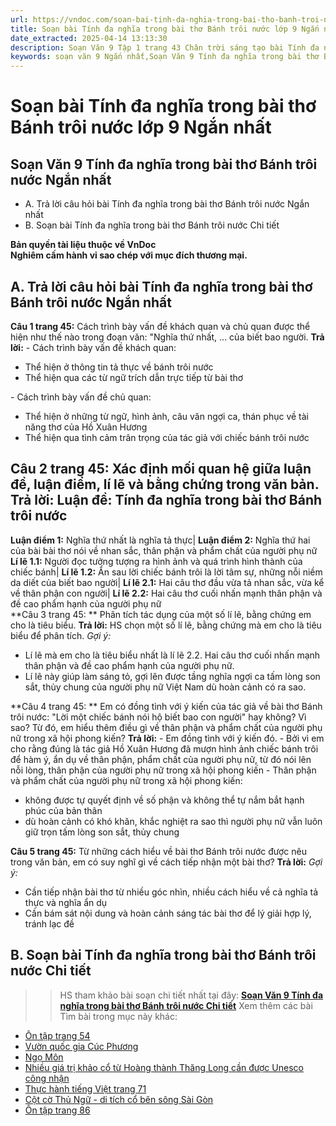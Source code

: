 ```yaml
---
url: https://vndoc.com/soan-bai-tinh-da-nghia-trong-bai-tho-banh-troi-nuoc-lop-9-ngan-nhat-320113
title: Soạn bài Tính đa nghĩa trong bài thơ Bánh trôi nước lớp 9 Ngắn nhất - VnDoc.com
date_extracted: 2025-04-14 13:13:30
description: Soạn Văn 9 Tập 1 trang 43 Chân trời sáng tạo bài Tính đa nghĩa trong bài thơ Bánh trôi nước - Ngắn nhất gồm phần trả lời chi tiết, đầy đủ, bám sát các câu hỏi, yêu cầu trong SGK (chỉ có trên VnDoc). Mời các bạn tham khảo.
keywords: soạn văn 9 Ngắn nhất,Soạn Văn 9 Tính đa nghĩa trong bài thơ Bánh trôi nước Ngắn nhất,Soạn bài Tính đa nghĩa trong bài thơ Bánh trôi nước Ngắn nhất,soạn văn 9 Tập 1 trang 43 Chân trời sáng tạo,Tính đa nghĩa trong bài thơ Bánh trôi nước lớp 9 Chân trời sáng tạo,Tính đa nghĩa trong bài thơ Bánh trôi nước trang 43 lớp 9,văn 9,ngữ văn 9,soạn văn 9 chân trời sáng tạo Ngắn nhất,soạn văn 9 tập 1,giải văn 9,soạn ngữ văn 9,giải ngữ văn 9,giải sgk ngữ văn 9
---
```


# Soạn bài Tính đa nghĩa trong bài thơ Bánh trôi nước lớp 9 Ngắn nhất
## **Soạn Văn 9 Tính đa nghĩa trong bài thơ Bánh trôi nước Ngắn nhất**
  * A. Trả lời câu hỏi bài Tính đa nghĩa trong bài thơ Bánh trôi nước Ngắn nhất
  * B. Soạn bài Tính đa nghĩa trong bài thơ Bánh trôi nước Chi tiết

**Bản quyền tài liệu thuộc về VnDoc**   
**Nghiêm cấm hành vi sao chép với mục đích thương mại.**
## **A. Trả lời câu hỏi bài Tính đa nghĩa trong bài thơ Bánh trôi nước Ngắn nhất**
**Câu 1 trang 45:** Cách trình bày vấn đề khách quan và chủ quan được thể hiện như thế nào trong đoạn văn: "Nghĩa thứ nhất, ... của biết bao người.
**Trả lời:**
\- Cách trình bày vấn đề khách quan:
  * Thể hiện ở thông tin tả thực về bánh trôi nước
  * Thể hiện qua các từ ngữ trích dẫn trực tiếp từ bài thơ

\- Cách trình bày vấn đề chủ quan:
  * Thể hiện ở những từ ngữ, hình ảnh, câu văn ngợi ca, thán phục về tài năng thơ của Hồ Xuân Hương
  * Thể hiện qua tình cảm trân trọng của tác giả với chiếc bánh trôi nước

**Câu 2 trang 45:** Xác định mối quan hệ giữa luận đề, luận điểm, lí lẽ và bằng chứng trong văn bản.
**Trả lời:**
**Luận đề:** Tính đa nghĩa trong bài thơ Bánh trôi nước  
---  
**Luận điểm 1:** Nghĩa thứ nhất là nghĩa tả thực| **Luận điểm 2:** Nghĩa thứ hai của bài bài thơ nói về nhan sắc, thân phận và phẩm chất của người phụ nữ  
**Lí lẽ 1.1:** Người đọc tưởng tượng ra hình ảnh và quá trình hình thành của chiếc bánh| **Lí lẽ 1.2:** Ẩn sau lời chiếc bánh trôi là lời tâm sự, những nỗi niềm da diết của biết bao người| **Lí lẽ 2.1:** Hai câu thơ đầu vừa tả nhan sắc, vừa kể về thân phận con người| **Lí lẽ 2.2:** Hai câu thơ cuối nhấn mạnh thân phận và đề cao phẩm hạnh của người phụ nữ  
**Câu 3 trang 45: ** Phân tích tác dụng của một số lí lẽ, bằng chứng em cho là tiêu biểu.
**Trả lời:**
HS chọn một số lí lẽ, bằng chứng mà em cho là tiêu biểu để phân tích.
_Gợi ý:_
  * Lí lẽ mà em cho là tiêu biểu nhất là lí lẽ 2.2. Hai câu thơ cuối nhấn mạnh thân phận và đề cao phẩm hạnh của người phụ nữ.
  * Lí lẽ này giúp làm sáng tỏ, gợi lên được tầng nghĩa ngợi ca tấm lòng son sắt, thủy chung của người phụ nữ Việt Nam dù hoàn cảnh có ra sao.

**Câu 4 trang 45: ** Em có đồng tình với ý kiến của tác giả về bài thơ Bánh trôi nước: "Lời một chiếc bánh nói hộ biết bao con người" hay không? Vì sao? Từ đó, em hiểu thêm điều gì về thân phận và phẩm chất của người phụ nữ trong xã hội phong kiến?
**Trả lời:**
\- Em đồng tình với ý kiến đó.
\- Bởi vì em cho rằng đúng là tác giả Hồ Xuân Hương đã mượn hình ảnh chiếc bánh trôi để hàm ý, ẩn dụ về thân phận, phẩm chất của người phụ nữ, từ đó nói lên nỗi lòng, thân phận của người phụ nữ trong xã hội phong kiến
\- Thân phận và phẩm chất của người phụ nữ trong xã hội phong kiến:
  * không được tự quyết định về số phận và không thể tự nắm bắt hạnh phúc của bản thân
  * dù hoàn cảnh có khó khăn, khắc nghiệt ra sao thì người phụ nữ vẫn luôn giữ trọn tấm lòng son sắt, thủy chung

**Câu 5 trang 45:** Từ những cách hiểu về bài thơ Bánh trôi nước được nêu trong văn bản, em có suy nghĩ gì về cách tiếp nhận một bài thơ?
**Trả lời:**
_Gợi ý:_
  * Cần tiếp nhận bài thơ từ nhiều góc nhìn, nhiều cách hiểu về cả nghĩa tả thực và nghĩa ẩn dụ
  * Cần bám sát nội dung và hoàn cảnh sáng tác bài thơ để lý giải hợp lý, tránh lạc đề

## **B. Soạn bài Tính đa nghĩa trong bài thơ Bánh trôi nước Chi tiết**
>> HS tham khảo bài soạn chi tiết nhất tại đây: [**Soạn Văn 9 Tính đa nghĩa trong bài thơ Bánh trôi nước Chi tiết**](<https://vndoc.com/soan-bai-tinh-da-nghia-trong-bai-tho-banh-troi-nuoc-lop-9-chan-troi-sang-tao-319108>)
Xem thêm các bài Tìm bài trong mục này khác:
  * [Ôn tập trang 54](</soan-bai-on-tap-trang-54-lop-9-tap-1-chan-troi-sang-tao-ngan-nhat-320116>)
  * [Vườn quốc gia Cúc Phương](</soan-bai-vuon-quoc-gia-cuc-phuong-lop-9-ngan-nhat-chan-troi-sang-tao-325560>)
  * [Ngọ Môn](</soan-bai-ngo-mon-lop-9-ngan-nhat-chan-troi-sang-tao-325563>)
  * [Nhiều giá trị khảo cổ từ Hoàng thành Thăng Long cần được Unesco công nhận](</soan-van-9-tap-1-trang-68-chan-troi-sang-tao-ngan-nhat-325564>)
  * [Thực hành tiếng Việt trang 71](</soan-van-9-trang-71-tap-1-chan-troi-sang-tao-ngan-nhat-325565>)
  * [Cột cờ Thủ Ngữ - di tích cổ bên sông Sài Gòn](</soan-bai-cot-co-thu-ngu-di-tich-co-ben-song-sai-gon-lop-9-ngan-nhat-chan-troi-sang-tao-325567>)
  * [Ôn tập trang 86](</soan-van-9-trang-86-tap-1-chan-troi-sang-tao-ngan-nhat-325575>)

